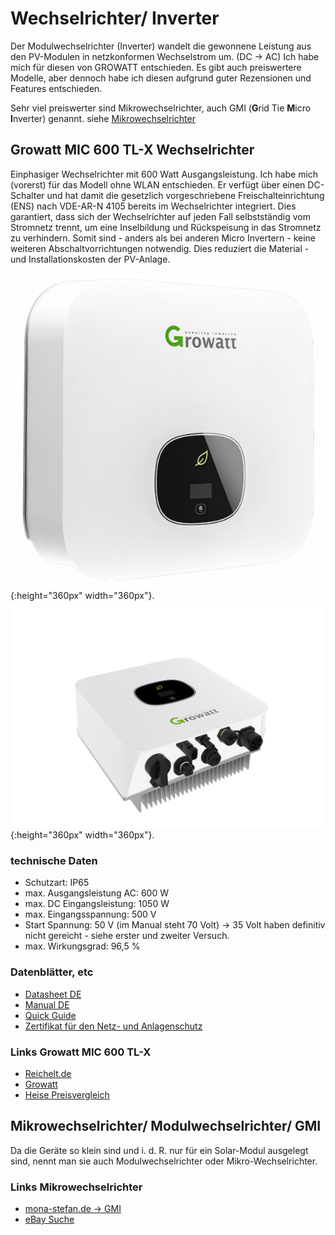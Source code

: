 # Wechselrichter/ Inverter

Der Modulwechselrichter (Inverter) wandelt die gewonnene Leistung aus den PV-Modulen in netzkonformen Wechselstrom um. (DC -> AC)
Ich habe mich für diesen von GROWATT entschieden. Es gibt auch preiswertere Modelle, aber dennoch habe ich diesen aufgrund guter Rezensionen und Features entschieden.

Sehr viel preiswerter sind Mikrowechselrichter, auch GMI (**G**rid Tie **M**icro **I**nverter) genannt. siehe [Mikrowechselrichter](#mikrowechselrichter-modulwechselrichter-gmi)

## Growatt MIC 600 TL-X Wechselrichter

Einphasiger Wechselrichter mit 600 Watt Ausgangsleistung. Ich habe mich (vorerst) für das Modell ohne WLAN entschieden. Er verfügt über einen DC-Schalter und hat damit die gesetzlich vorgeschriebene Freischalteinrichtung (ENS) nach VDE-AR-N 4105 bereits im Wechselrichter integriert.
Dies garantiert, dass sich der Wechselrichter auf jeden Fall selbstständig vom Stromnetz trennt, um eine Inselbildung und Rückspeisung in das Stromnetz zu verhindern.
Somit sind - anders als bei anderen Micro Invertern - keine weiteren Abschaltvorrichtungen notwendig. Dies reduziert die Material - und Installationskosten der PV-Anlage.

![Growatt MIC 600 TL-X](files/inverter/GW-MIC-600-TL-X/growatt__252_0_255_0_257_0_287_0.png 'Growatt MIC 600 TL-X Front'){:height="360px" width="360px"}.
![Growatt MIC 600 TL-X](files/inverter/GW-MIC-600-TL-X/MIC1_287_1.jpg 'Growatt MIC 600 TL-X Anschlüsse'){:height="360px" width="360px"}.

### technische Daten

* Schutzart: IP65
* max. Ausgangsleistung AC: 600 W
* max. DC Eingangsleistung: 1050 W
* max. Eingangsspannung: 500 V
* Start Spannung: 50 V (im Manual steht 70 Volt) -> 35 Volt haben definitiv nicht gereicht - siehe erster und zweiter Versuch.
* max. Wirkungsgrad: 96,5 %

### Datenblätter, etc

* [Datasheet DE](files/inverter/GW-MIC-600-TL-X/GWMIC600TL-X_DS-DE.pdf)
* [Manual DE](files/inverter/GW-MIC-600-TL-X/GWMIC600TL-X_MAN-DE.pdf)
* [Quick Guide](files/inverter/GW-MIC-600-TL-X/GWMIC600TL-X_QUICK-DE.pdf)
* [Zertifikat für den Netz- und Anlagenschutz](files/inverter/GW-MIC-600-TL-X/NA-SCHUTZ_MIC_600.pdf)

### Links Growatt MIC 600 TL-X

* [Reichelt.de](https://www.reichelt.de/wechselrichter-growatt-balkonkraftwerk-600-w-gw-mic-600-tl-x-p328390.html)
* [Growatt](https://www.growatt.de.com/show-40-626.html)
* [Heise Preisvergleich](https://www.heise.de/preisvergleich/growatt-mic-600tl-x-a2787099.html)

## Mikrowechselrichter/ Modulwechselrichter/ GMI

Da die Geräte so klein sind und i. d. R. nur für ein Solar-Modul ausgelegt sind, nennt man sie auch Modulwechselrichter oder Mikro-Wechselrichter.

### Links Mikrowechselrichter

* [mona-stefan.de -> GMI](https://mona-stefan.de/ab2022/category/712-grid-tie-micro-wechselrichter-gmi-500-600-700)
* [eBay Suche](https://www.ebay.de/sch/i.html?_from=R40&_trksid=p2380057.m570.l1313&_nkw=gmi+microinverter&_sacat=0)
